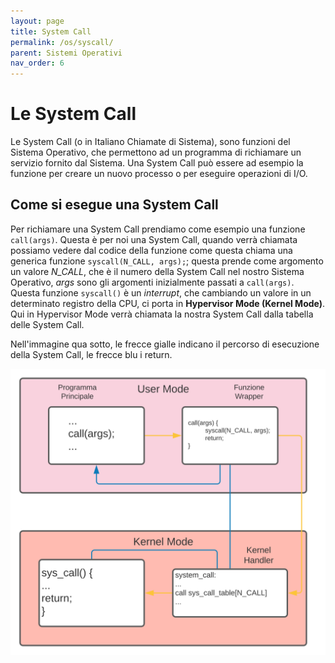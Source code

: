 ```yaml
---
layout: page
title: System Call
permalink: /os/syscall/
parent: Sistemi Operativi
nav_order: 6
---
```


# Le System Call
 
Le System Call (o in Italiano Chiamate di Sistema), sono funzioni del Sistema Operativo, che permettono ad un programma di richiamare un servizio fornito dal Sistema. Una System Call può essere ad esempio la funzione per creare un nuovo processo o per eseguire operazioni di I/O.

## Come si esegue una System Call

Per richiamare una System Call prendiamo come esempio una funzione `call(args)`. Questa è per noi una System Call, quando verrà chiamata possiamo vedere dal codice della funzione come questa chiama una generica funzione `syscall(N_CALL, args);`; questa prende come argomento un valore *N_CALL*, che è il numero della System Call nel nostro Sistema Operativo, *args* sono gli argomenti inizialmente passati a `call(args)`. Questa funzione `syscall()` è un _interrupt_, che cambiando un valore in un determinato registro della CPU, ci porta in **Hypervisor Mode (Kernel Mode)**. Qui in Hypervisor Mode verrà chiamata la nostra System Call dalla tabella delle System Call.

Nell'immagine qua sotto, le frecce gialle indicano il percorso di esecuzione della System Call, le frecce blu i return.

![syscall](assets/images/syscall.svg)

